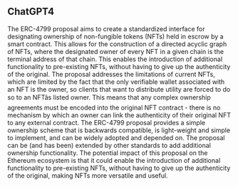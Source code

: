 ## ChatGPT4

The ERC-4799 proposal aims to create a standardized interface for designating ownership of non-fungible tokens (NFTs) held in escrow by a smart contract. This allows for the construction of a directed acyclic graph of NFTs, where the designated owner of every NFT in a given chain is the terminal address of that chain. This enables the introduction of additional functionality to pre-existing NFTs, without having to give up the authenticity of the original. The proposal addresses the limitations of current NFTs, which are limited by the fact that the only verifiable wallet associated with an NFT is the owner, so clients that want to distribute utility are forced to do so to an NFTâs listed owner. This means that any complex ownership agreements must be encoded into the original NFT contract - there is no mechanism by which an owner can link the authenticity of their original NFT to any external contract. The ERC-4799 proposal provides a simple ownership scheme that is backwards compatible, is light-weight and simple to implement, and can be widely adopted and depended on. The proposal can be (and has been) extended by other standards to add additional ownership functionality. The potential impact of this proposal on the Ethereum ecosystem is that it could enable the introduction of additional functionality to pre-existing NFTs, without having to give up the authenticity of the original, making NFTs more versatile and useful.
